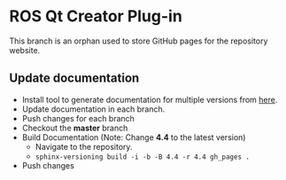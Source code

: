 # ROS Qt Creator Plug-in
This branch is an orphan used to store GitHub pages for the repository website.

## Update documentation
 - Install tool to generate documentation for multiple versions from [here](https://robpol86.github.io/sphinxcontrib-versioning/master/install.html).
 - Update documentation in each branch.
 - Push changes for each branch
 - Checkout the **master** branch
 - Build Documentation (Note: Change **4.4** to the latest version)
   - Navigate to the repository.
   - `sphinx-versioning build -i -b -B 4.4 -r 4.4 gh_pages .`
 - Push changes
